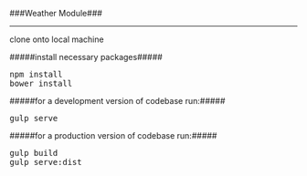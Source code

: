 ###Weather Module###
<hr />

clone onto local machine

#####install necessary packages#####
<pre>
npm install
bower install
</pre>

#####for a development version of codebase run:#####
<pre>
gulp serve
</pre>

#####for a production version of codebase run:#####
<pre>
gulp build
gulp serve:dist
</pre>
